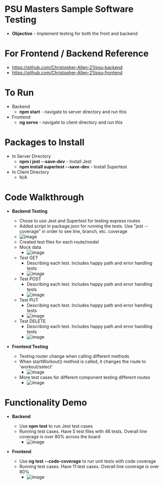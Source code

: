 # PSU Masters Sample Software Testing

- **Objective** - Implement testing for both the front and backend

# For Frontend / Backend Reference

- https://github.com/Christopher-Allen-21/psu-backend
- https://github.com/Christopher-Allen-21/psu-frontend

# To Run

- Backend
  - **npm start** - navigate to server directory and run this
- Frontend
  - **ng serve** - navigate to client directory and run this

# Packages to Install

- In Server Directory
  - **npm i jest --save-dev** - Install Jest
  - **npm install supertest --save-dev** - Install Supertest
- In Client Directory
  - N/A

# Code Walkthrough

- **Backend Testing**

  - Chose to use Jest and Supertest for testing express routes
  - Added script in package.json for running the tests. Use "jest --coverage" in order to see line, branch, etc. coverage
  - ![image](https://github.com/user-attachments/assets/b80eb813-9398-4d8f-ad25-5d7715390a49)
  - Created test files for each route/model
  - Mock data
    - ![image](https://github.com/user-attachments/assets/7f926f8c-c567-4510-801c-a68072952a02)
  - Test GET
    - Describing each test. Includes happy path and error handling tests
    - ![image](https://github.com/user-attachments/assets/58be0723-7a97-42f9-af4a-219112f413ce)
  - Test POST
    - Describing each test. Includes happy path and error handling tests
    - ![image](https://github.com/user-attachments/assets/e57f9fe3-1558-4e16-b564-aa109f72d27e)
  - Test PUT
    - Describing each test. Includes happy path and error handling tests
    - ![image](https://github.com/user-attachments/assets/be2a45cb-9e14-4c2d-8de2-f4a9ca507206)
  - Test DELETE
    - Describing each test. Includes happy path and error handling tests
    - ![image](https://github.com/user-attachments/assets/39801e66-0242-4596-9c8b-ddde03a0b709)

- **Frontend Testing**
  - Testing router change when calling different methods
  - When startWorkout() method is called, it changes the route to 'workout/select'
    - ![image](https://github.com/user-attachments/assets/69298eee-703a-4efc-b579-58c25bcb5a0f)
  - More test cases for different component testing different routes
    - ![image](https://github.com/user-attachments/assets/a98adecb-a02e-43f7-aa0d-5927fce75ea3)


# Functionality Demo

- **Backend**

  - Use **npm test** to run Jest test cases
  - Running test cases. Have 5 test files with 46 tests. Overall line coverage is over 80% across the board
    - ![image](https://github.com/user-attachments/assets/1c86dac7-d077-4c3a-9a72-f6524c872f01)

- **Frontend**
  - Use **ng test --code-coverage** to run unit tests with code coverage
  - Running test cases. Have 11 test cases. Overall line coverage is over 80%
    - ![image](https://github.com/user-attachments/assets/fa5203f5-5e19-46b8-bf0b-59de26f682f2)

